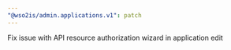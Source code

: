 ```yaml
---
"@wso2is/admin.applications.v1": patch
---
```


Fix issue with API resource authorization wizard in application edit
